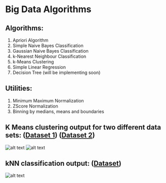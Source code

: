 # Big Data Algorithms

## Algorithms:
  1) Apriori Algorithm
  2) Simple Naive Bayes Classification
  3) Gaussian Naive Bayes Classification
  3) k-Nearest Neighbour Classification
  4) k-Means Clustering
  5) Simple Linear Regression
  6) Decision Tree (will be implementing soon)

## Utilities:
  1) Minimum Maximum Normalization
  2) ZScore Normalization
  3) Binning by medians, means and boundaries

## K Means clustering output for two different data sets: (<a href="https://github.com/karankharecha/Big_Data_Algorithms/blob/master/datasets/k_means_clustering_test_1.csv">Dataset 1</a>) (<a href="https://github.com/karankharecha/Big_Data_Algorithms/blob/master/datasets/k_means_clustering_test_2.csv">Dataset 2</a>)

![alt text](https://raw.githubusercontent.com/karankharecha/Big_Data_Algorithms/master/output_files/k_means_clustering_test_1.png)
![alt text](https://raw.githubusercontent.com/karankharecha/Big_Data_Algorithms/master/output_files/k_means_clustering_test_2.png)

## kNN classification output: (<a href="https://github.com/karankharecha/Big_Data_Algorithms/blob/master/datasets/knn_training_set.csv">Dataset</a>)

![alt text](https://raw.githubusercontent.com/karankharecha/Big_Data_Algorithms/master/output_files/knn_classification.png)
